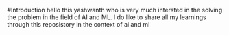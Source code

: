 #Introduction
hello this yashwanth who is very much intersted in the solving the problem in the field of AI and ML.
I do like to share all my learnings through this reposistory in the context of ai and ml

